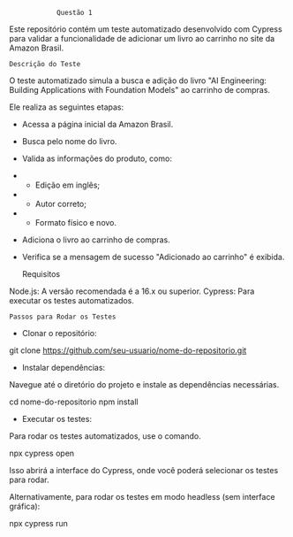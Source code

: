 				Questão 1

Este repositório contém um teste automatizado desenvolvido com Cypress para validar a funcionalidade de adicionar um livro ao carrinho no site da Amazon Brasil.

	Descrição do Teste

O teste automatizado simula a busca e adição do livro "AI Engineering: Building Applications with Foundation Models" ao carrinho de compras. 

Ele realiza as seguintes etapas:

- Acessa a página inicial da Amazon Brasil.
- Busca pelo nome do livro.
- Valida as informações do produto, como:
- - Edição em inglês;
- - Autor correto;
- - Formato físico e novo.
- Adiciona o livro ao carrinho de compras.
- Verifica se a mensagem de sucesso "Adicionado ao carrinho" é exibida.

	Requisitos

Node.js: A versão recomendada é a 16.x ou superior.
Cypress: Para executar os testes automatizados.

	Passos para Rodar os Testes

- Clonar o repositório:

git clone https://github.com/seu-usuario/nome-do-repositorio.git

- Instalar dependências:

Navegue até o diretório do projeto e instale as dependências necessárias.

cd nome-do-repositorio
npm install

- Executar os testes:

Para rodar os testes automatizados, use o comando.

npx cypress open

Isso abrirá a interface do Cypress, onde você poderá selecionar os testes para rodar.

Alternativamente, para rodar os testes em modo headless (sem interface gráfica):

npx cypress run